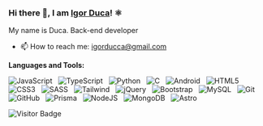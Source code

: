 ### Hi there 👋, I am [Igor Duca](https://twitter.com/ducaswtf)! ⚛️

My name is Duca. Back-end developer

- 📫 How to reach me: igorducca@gmail.com

**Languages and Tools:** 

![JavaScript](https://img.shields.io/badge/-JavaScript-black?logo=javascript&style=social)&nbsp;&nbsp;
![TypeScript](https://img.shields.io/badge/-TypeScript-black?logo=typescript&style=social)&nbsp;&nbsp;
![Python](https://img.shields.io/badge/-Python-black?logo=Python&style=social)&nbsp;&nbsp;
![C](https://img.shields.io/badge/-C-black?logo=c&style=social)&nbsp;&nbsp;
![Android](https://img.shields.io/badge/-Android-black?logo=android&style=social)&nbsp;&nbsp;
![HTML5](https://img.shields.io/badge/-HTML5-black?logo=html5&style=social)&nbsp;&nbsp;
![CSS3](https://img.shields.io/badge/-CSS3-black?logo=css3&style=social)&nbsp;&nbsp;
![SASS](https://img.shields.io/badge/-SASS-black?logo=sass&style=social)&nbsp;&nbsp;
![Tailwind](https://img.shields.io/badge/-Tailwind-black?logo=tailwindcss&style=social)&nbsp;&nbsp;
![jQuery](https://img.shields.io/badge/-jQuery-black?logo=jquery&style=social)&nbsp;&nbsp;
![Bootstrap](https://img.shields.io/badge/-Bootstrap-black?logo=bootstrap&style=social)&nbsp;&nbsp;
![MySQL](https://img.shields.io/badge/-MySQL-black?logo=mysql&style=social)&nbsp;&nbsp;
![Git](https://img.shields.io/badge/-Git-black?logo=git&style=social)&nbsp;&nbsp;
![GitHub](https://img.shields.io/badge/-GitHub-black?logo=github&style=social)&nbsp;&nbsp;
![Prisma](https://img.shields.io/badge/-Prisma-black?logo=prisma&style=social)&nbsp;&nbsp;
![NodeJS](https://img.shields.io/badge/-NodeJS-black?logo=node.js&style=social)&nbsp;&nbsp;
![MongoDB](https://img.shields.io/badge/-MongoDB-black?logo=mongodb&style=social)&nbsp;&nbsp;
![Astro](https://img.shields.io/badge/-Astro-black?logo=astro&style=social)&nbsp;&nbsp;

![Visitor Badge](https://visitor-badge.laobi.icu/badge?page_id=igorfelipeduca.igorfelipeduca)
